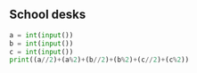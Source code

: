 ## School desks


```py
a = int(input())
b = int(input())
c = int(input())
print((a//2)+(a%2)+(b//2)+(b%2)+(c//2)+(c%2))
```
